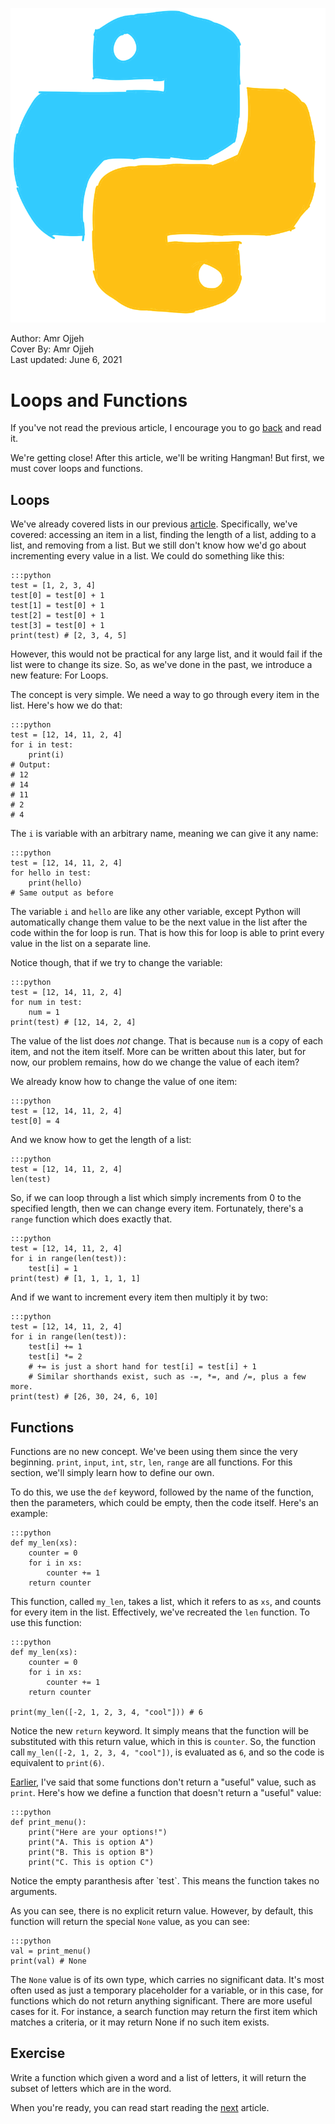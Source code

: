 ![](cover.png)
<figcaption>Author: Amr Ojjeh</figcaption>
<figcaption>Cover By: Amr Ojjeh</figcaption>
<figcaption>Last updated: June 6, 2021</figcaption>

# Loops and Functions

If you've not read the previous article, I encourage you to go [back](index3.html) and read it.

We're getting close! After this article, we'll be writing Hangman! But first, we must cover loops and functions.

## Loops

We've already covered lists in our previous [article](index3.html#lists). Specifically, we've covered: accessing an item in a list, finding the length of a list, adding to a list, and removing from a list. But we still don't know how we'd go about incrementing every value in a list. We could do something like this:

	:::python
	test = [1, 2, 3, 4]
	test[0] = test[0] + 1
	test[1] = test[0] + 1
	test[2] = test[0] + 1
	test[3] = test[0] + 1
	print(test) # [2, 3, 4, 5]

However, this would not be practical for any large list, and it would fail if the list were to change its size. So, as we've done in the past, we introduce a new feature: For Loops.

The concept is very simple. We need a way to go through every item in the list. Here's how we do that:

	:::python
	test = [12, 14, 11, 2, 4]
	for i in test:
		print(i)
	# Output:
	# 12
	# 14
	# 11
	# 2
	# 4

The `i` is variable with an arbitrary name, meaning we can give it any name:

	:::python
	test = [12, 14, 11, 2, 4]
	for hello in test:
		print(hello)
	# Same output as before

The variable `i` and `hello` are like any other variable, except Python will automatically change them value to be the next value in the list after the code within the for loop is run. That is how this for loop is able to print every value in the list on a separate line.

Notice though, that if we try to change the variable:

	:::python
	test = [12, 14, 11, 2, 4]
	for num in test:
		num = 1
	print(test) # [12, 14, 2, 4]

The value of the list does *not* change. That is because `num` is a copy of each item, and not the item itself. More can be written about this later, but for now, our problem remains, how do we change the value of each item?

We already know how to change the value of one item:

	:::python
	test = [12, 14, 11, 2, 4]
	test[0] = 4

And we know how to get the length of a list:

	:::python
	test = [12, 14, 11, 2, 4]
	len(test)

So, if we can loop through a list which simply increments from 0 to the specified length, then we can change every item. Fortunately, there's a `range` function which does exactly that.

	:::python
	test = [12, 14, 11, 2, 4]
	for i in range(len(test)):
		test[i] = 1
	print(test) # [1, 1, 1, 1, 1]

And if we want to increment every item then multiply it by two:

	:::python
	test = [12, 14, 11, 2, 4]
	for i in range(len(test)):
		test[i] += 1
		test[i] *= 2
		# += is just a short hand for test[i] = test[i] + 1
		# Similar shorthands exist, such as -=, *=, and /=, plus a few more.
	print(test) # [26, 30, 24, 6, 10]

## Functions

Functions are no new concept. We've been using them since the very beginning. `print`, `input`, `int`, `str`, `len`, `range` are all functions. For this section, we'll simply learn how to define our own.

To do this, we use the `def` keyword, followed by the name of the function, then the parameters, which could be empty, then the code itself. Here's an example:

	:::python
	def my_len(xs):
		counter = 0
		for i in xs:
			counter += 1
		return counter

This function, called `my_len`, takes a list, which it refers to as `xs`, and counts for every item in the list. Effectively, we've recreated the `len` function. To use this function:

	:::python
	def my_len(xs):
		counter = 0
		for i in xs:
			counter += 1
		return counter

	print(my_len([-2, 1, 2, 3, 4, "cool"])) # 6

Notice the new `return` keyword. It simply means that the function will be substituted with this return value, which in this is `counter`. So, the function call `my_len([-2, 1, 2, 3, 4, "cool"])`, is evaluated as `6`, and so the code is equivalent to `print(6)`.

[Earlier](index1.html#input), I've said that some functions don't return a "useful" value, such as `print`. Here's how we define a function that doesn't return a "useful" value:

	:::python
	def print_menu():
		print("Here are your options!")
		print("A. This is option A")
		print("B. This is option B")
		print("C. This is option C")
<figcaption markdown="span">Notice the empty paranthesis after `test`. This means the function takes no arguments.</figcaption>

As you can see, there is no explicit return value. However, by default, this function will return the special `None` value, as you can see:

	:::python
	val = print_menu()
	print(val) # None

The `None` value is of its own type, which carries no significant data. It's most often used as just a temporary placeholder for a variable, or in this case, for functions which do not return anything significant. There are more useful cases for it. For instance, a search function may return the first item which matches a criteria, or it may return None if no such item exists.

## Exercise
Write a function which given a word and a list of letters, it will return the subset of letters which are in the word.

When you're ready, you can read start reading the [next](index5.html) article.
